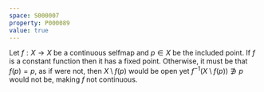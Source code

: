```yaml
---
space: S000007
property: P000089
value: true
---
```


Let $f:X \rightarrow X$ be a continuous selfmap and $p \in X$ be the included point.
If $f$ is a constant function then it has a fixed point.
Otherwise, it must be that $f(p) = p$, as if were not, then $X\setminus {f(p)}$ would be open
yet $f^{-1}(X\setminus {f(p)}) \not\ni p$ would not be, making $f$ not continuous.
